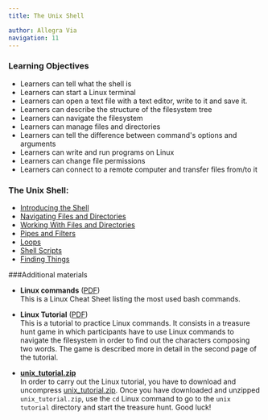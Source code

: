 ```yaml
---
title: The Unix Shell  

author: Allegra Via
navigation: 11
---
```


### Learning Objectives 

* Learners can tell what the shell is
* Learners can start a Linux terminal
* Learners can open a text file with a text editor, write to it and save it.
* Learners can describe the structure of the filesystem tree
* Learners can navigate the filesystem 
* Learners can manage files and directories
* Learners can tell the difference between command's options and arguments
* Learners can write and run programs on Linux
* Learners can change file permissions
* Learners can connect to a remote computer and transfer files from/to it


### The Unix Shell:

- [Introducing the Shell](./00-intro.html)
- [Navigating Files and Directories](./01-filedir.html)
- [Working With Files and Directories](./02-create.html)
- [Pipes and Filters](./03-pipefilter.html)
- [Loops](./04-loop.html)
- [Shell Scripts](./05-script.html)
- [Finding Things](./06-find.html)


###Additional materials

- **Linux commands** ([PDF](./docs/OnePageLinuxManual.pdf))
<br>This is a Linux Cheat Sheet listing the most used bash commands.

- **Linux Tutorial** ([PDF](Academis_Linux.pdf))
<br>This is a tutorial to practice Linux commands. It consists in a treasure hunt game in which participants have to use Linux commands to navigate the filesystem in order to find out the characters composing two words. The game is described more in detail in the second page of the tutorial. 

- **[unix_tutorial.zip](unix_tutorial.zip)**
<br>In order to carry out the Linux tutorial, you have to download and uncompress [unix_tutorial.zip](unix_tutorial.zip). Once you have downloaded and unzipped `unix_tutorial.zip`, use the `cd` Linux command to go to the `unix tutorial` directory and start the treasure hunt. Good luck!  
